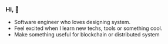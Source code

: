 ### Hi, 👋
- Software engineer who loves designing system.
- Feel excited when I learn new techs, tools or something cool.
- Make something useful for blockchain or distributed system
